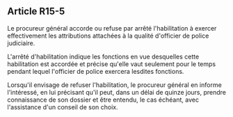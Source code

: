 Article R15-5
----
Le procureur général accorde ou refuse par arrêté l'habilitation à exercer
effectivement les attributions attachées à la qualité d'officier de police
judiciaire.

L'arrêté d'habilitation indique les fonctions en vue desquelles cette
habilitation est accordée et précise qu'elle vaut seulement pour le temps
pendant lequel l'officier de police exercera lesdites fonctions.

Lorsqu'il envisage de refuser l'habilitation, le procureur général en informe
l'intéressé, en lui précisant qu'il peut, dans un délai de quinze jours, prendre
connaissance de son dossier et être entendu, le cas échéant, avec l'assistance
d'un conseil de son choix.
